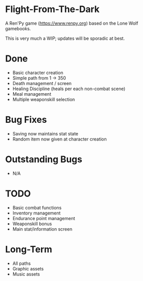 # Flight-From-The-Dark

A Ren'Py game (https://www.renpy.org) based on the Lone Wolf gamebooks. 

This is very much a WIP; updates will be sporadic at best. 

# Done

- Basic character creation
- Simple path from 1 -> 350
- Death management / screen
- Healing Discipline (heals per each non-combat scene)
- Meal management
- Multiple weaponskill selection

# Bug Fixes
- Saving now maintains stat state
- Random item now given at character creation

# Outstanding Bugs
- N/A 

# TODO 
- Basic combat functions
- Inventory management
- Endurance point management
- Weaponskill bonus
- Main stat/information screen

# Long-Term
- All paths
- Graphic assets
- Music assets